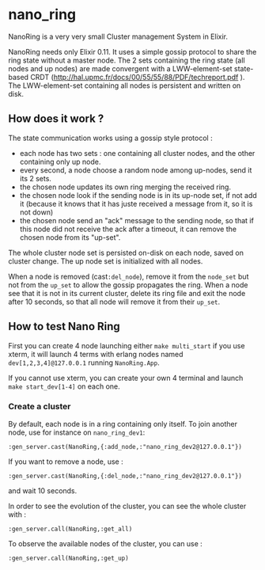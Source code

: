 nano_ring
=========

NanoRing is a very very small Cluster management System in Elixir.

NanoRing needs only Elixir 0.11. It uses a simple gossip protocol to 
share the ring state without a master node. The 2 sets containing the
ring state (all nodes and up nodes) are made convergent with a
LWW-element-set state-based CRDT
(http://hal.upmc.fr/docs/00/55/55/88/PDF/techreport.pdf ).
The LWW-element-set containing all nodes is persistent and written on
disk.

## How does it work ? ##

The state communication works using a gossip style protocol :

- each node has two sets : one containing all cluster nodes, and the
  other containing only up node.
- every second, a node choose a random node among up-nodes, send it
  its 2 sets.
- the chosen node updates its own ring merging the received ring.
- the chosen node look if the sending node is in its up-node set, if
not add it (because it knows that it has juste received a message
from it, so it is not down)
- the chosen node send an "ack" message to the sending node, so that
if this node did not receive the ack after a timeout, it can remove
the chosen node from its "up-set".

The whole cluster node set is persisted on-disk on each node, saved
on cluster change. The up node set is initialized with all nodes.

When a node is removed (cast`:del_node`), remove it from the
`node_set` but not from the `up_set` to allow the gossip propagates the
ring. When a node see that it is not in its current cluster, delete
its ring file and exit the node after 10 seconds, so that all node
will remove it from their `up_set`.

## How to test Nano Ring ##

First you can create 4 node launching either `make multi_start` if you use
xterm, it will launch 4 terms with erlang nodes named
`dev[1,2,3,4]@127.0.0.1` running `NanoRing.App`.

If you cannot use xterm, you can create your own 4 terminal and
launch `make start_dev[1-4]` on each one.

### Create a cluster ###

By default, each node is in a ring containing only itself. To join
another node, use for instance on `nano_ring_dev1`:

    :gen_server.cast(NanoRing,{:add_node,:"nano_ring_dev2@127.0.0.1"})

If you want to remove a node, use :

    :gen_server.cast(NanoRing,{:del_node,:"nano_ring_dev2@127.0.0.1"})

and wait 10 seconds.

In order to see the evolution of the cluster, you can see the whole
cluster with :

    :gen_server.call(NanoRing,:get_all)

To observe the available nodes of the cluster, you can use :

    :gen_server.call(NanoRing,:get_up)

